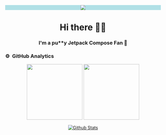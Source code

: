 <div align="center" width="100%" style="background-color:powderblue;">
    <a href="#">
        <img src="https://i.pinimg.com/originals/0e/79/8f/0e798f91138755ce7386df586f6feb3b.gif" />
    </a>
</div>

<div align="center">
    <h1 align="center">Hi there 👋🏻</h1>
    <h3 align="center">I'm a pu**y Jetpack Compose Fan 🤠</h3>
</div>

### ⚙️ &nbsp;GitHub Analytics

<p align="center">
    <picture>
        <source srcset="https://github-readme-stats.vercel.app/api?username=esneiderfjaimes&theme=shades-of-purple&show_icons=true&hide=contribs%2Cissues&include_all_commits=true&count_private=true&custom_title=Nei%27s%20Stats%20%F0%9F%8C%99" 
                media="(prefers-color-scheme: dark)" />
        <source srcset="https://github-readme-stats.vercel.app/api?username=esneiderfjaimes&theme=buefy&show_icons=true&hide=contribs%2Cissues&include_all_commits=true&count_private=true&custom_title=Nei%27s%20Stats%20%F0%9F%8C%99" 
                media="(prefers-color-scheme: light), (prefers-color-scheme: no-preference)" />
        <img height="180em"
            src="https://github-readme-stats.vercel.app/api?username=esneiderfjaimes&theme=shades-of-purple&show_icons=true&hide=contribs%2Cissues&include_all_commits=true&count_private=true&custom_title=Nei%27s%20Stats%20%F0%9F%8C%99" />
    </picture>
    <picture>
        <source srcset="https://github-readme-stats.vercel.app/api/top-langs/?username=esneiderfjaimes&theme=shades-of-purple&show_icons=true&hide=contribs%2Cissues&include_all_commits=true&count_private=true&custom_title=Languages%20🫥" 
                media="(prefers-color-scheme: dark)" />
        <source srcset="https://github-readme-stats.vercel.app/api/top-langs/?username=esneiderfjaimes&theme=buefy&show_icons=true&hide=contribs%2Cissues&include_all_commits=true&count_private=true&custom_title=Languages%20🫥" 
                media="(prefers-color-scheme: light), (prefers-color-scheme: no-preference)" />
        <img height="180em"
            src="https://github-readme-stats.vercel.app/api/top-langs/?username=esneiderfjaimes&theme=shades-of-purple&show_icons=true&hide=contribs%2Cissues&include_all_commits=true&count_private=true&custom_title=Languages%20🫥" />
    </picture>
</p>

<p align="center">
    <a href="#">
        <img src="https://raw.githubusercontent.com/mayhemantt/mayhemantt/Update/svg/Bottom.svg" alt="Github Stats" />
    </a>
</p>
